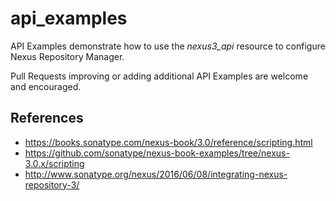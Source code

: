 # api_examples

API Examples demonstrate how to use the *nexus3_api* resource to configure Nexus Repository Manager.  

Pull Requests improving or adding additional API Examples are welcome and encouraged.

## References
* https://books.sonatype.com/nexus-book/3.0/reference/scripting.html
* https://github.com/sonatype/nexus-book-examples/tree/nexus-3.0.x/scripting
* http://www.sonatype.org/nexus/2016/06/08/integrating-nexus-repository-3/
